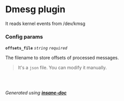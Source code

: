 # Dmesg plugin
It reads kernel events from /dev/kmsg

### Config params
**`offsets_file`** *`string`* *`required`* 

The filename to store offsets of processed messages.
> It's a `json` file. You can modify it manually.

<br>


<br>*Generated using [__insane-doc__](https://github.com/vitkovskii/insane-doc)*